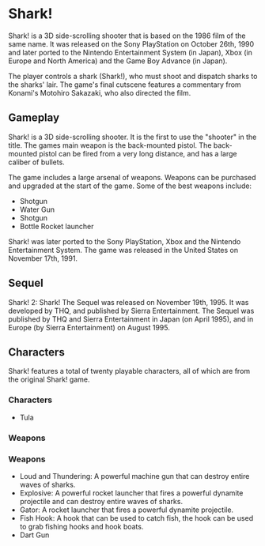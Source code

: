 # Shark!

Shark! is a 3D side-scrolling shooter that is based on the 1986 film of the same name. It was released on the Sony PlayStation on October 26th, 1990 and later ported to the Nintendo Entertainment System (in Japan), Xbox (in Europe and North America) and the Game Boy Advance (in Japan).

The player controls a shark (Shark!), who must shoot and dispatch sharks to the sharks' lair. The game's final cutscene features a commentary from Konami's Motohiro Sakazaki, who also directed the film.

## Gameplay

Shark! is a 3D side-scrolling shooter. It is the first to use the "shooter" in the title. The games main weapon is the back-mounted pistol. The back-mounted pistol can be fired from a very long distance, and has a large caliber of bullets.

The game includes a large arsenal of weapons. Weapons can be purchased and upgraded at the start of the game. Some of the best weapons include:

*   Shotgun
*   Water Gun
*   Shotgun
*   Bottle Rocket launcher

Shark! was later ported to the Sony PlayStation, Xbox and the Nintendo Entertainment System. The game was released in the United States on November 17th, 1991.

## Sequel

Shark! 2: Shark! The Sequel was released on November 19th, 1995. It was developed by THQ, and published by Sierra Entertainment. The Sequel was published by THQ and Sierra Entertainment in Japan (on April 1995), and in Europe (by Sierra Entertainment) on August 1995.

## Characters

Shark! features a total of twenty playable characters, all of which are from the original Shark! game.

### Characters

*   Tula

  

### Weapons

  

### Weapons

*   Loud and Thundering: A powerful machine gun that can destroy entire waves of sharks.
*   Explosive: A powerful rocket launcher that fires a powerful dynamite projectile and can destroy entire waves of sharks.
*   Gator: A rocket launcher that fires a powerful dynamite projectile.
*   Fish Hook: A hook that can be used to catch fish, the hook can be used to grab fishing hooks and hook boats.
*   Dart Gun